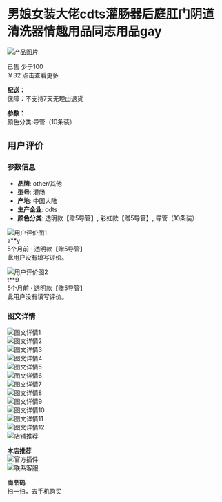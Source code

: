 # 男娘女装大佬cdts灌肠器后庭肛门阴道清洗器情趣用品同志用品gay

![产品图片](//gw.alicdn.com/imgextra/i2/O1CN013tIBin22GeFWjiaZb_!!6000000007093-2-tps-1297-1200.png)

已售 少于100  
￥32 点击查看更多

**配送：**  
保障：不支持7天无理由退货

**参数：**  
颜色分类:导管（10条装）

## 用户评价

### 参数信息

- **品牌**: other/其他
- **型号**: 灌肠
- **产地**: 中国大陆
- **生产企业**: cdts
- **颜色分类**: 透明款【赠5导管】, 彩虹款【赠5导管】, 导管（10条装）

![用户评价图1](http://img.alicdn.com/tps/TB1l6dkOXXXXXXEXVXXXXXXXXXX-210-210.png_70x70.jpg)  
a**y  
5个月前 · 透明款【赠5导管】  
此用户没有填写评价。

![用户评价图2](http://img.alicdn.com/tps/TB1l6dkOXXXXXXEXVXXXXXXXXXX-210-210.png_70x70.jpg)  
t**9  
5个月前 · 透明款【赠5导管】  
此用户没有填写评价。

### 图文详情

![图文详情1](https://img.alicdn.com/imgextra/i2/2217604551465/O1CN01GMjdqi1Mh1CbrDtKW_!!2217604551465.jpg)  
![图文详情2](https://img.alicdn.com/imgextra/i3/2217604551465/O1CN01CwTeh21Mh1Ceil8Xd_!!2217604551465.jpg)  
![图文详情3](https://img.alicdn.com/imgextra/i3/2217604551465/O1CN011oxCqF1Mh1CboxaHd_!!2217604551465.jpg)  
![图文详情4](https://img.alicdn.com/imgextra/i2/2217604551465/O1CN01IPVvQ51Mh1CdKvqrI_!!2217604551465.jpg)  
![图文详情5](https://img.alicdn.com/imgextra/i3/2217604551465/O1CN01tiWea11Mh1CcXmYRJ_!!2217604551465.jpg)  
![图文详情6](https://img.alicdn.com/imgextra/i2/2217604551465/O1CN016wvAy31Mh1CeijWlB_!!2217604551465.jpg)  
![图文详情7](https://img.alicdn.com/imgextra/i1/2217604551465/O1CN01D6r0gc1Mh1CcDOKXR_!!2217604551465.jpg)  
![图文详情8](https://img.alicdn.com/imgextra/i1/2217604551465/O1CN01U8sHjU1Mh1CbowJFE_!!2217604551465.jpg)  
![图文详情9](https://img.alicdn.com/imgextra/i3/2217604551465/O1CN01rHJsX81Mh1CgCOSrp_!!2217604551465.jpg)  
![图文详情10](https://img.alicdn.com/imgextra/i3/2217604551465/O1CN01YWHj0p1Mh1CgCOOhC_!!2217604551465.jpg)  
![图文详情11](https://img.alicdn.com/imgextra/i4/2217604551465/O1CN01LPmXiO1Mh1CZ9ZSXu_!!2217604551465.jpg)  
![图文详情12](https://img.alicdn.com/imgextra/i3/2217604551465/O1CN01m00a5u1Mh1CaLLXA0_!!2217604551465.jpg)  
![店铺推荐](https://img.alicdn.com/imgextra/i3/O1CN01MsWlBa29wVnysxUvn_!!6000000008132-2-tps-750-880.png)

**本店推荐**  
![官方插件](//huodong.taobao.com/wow/z/tbhome/default/extension-download-guide?spm=a21bo.jianhua/a.20220530.1.6e742a89RInddJ&bc_fl_src=tbsite_YxOHU7Kn)  
![联系客服](//gw.alicdn.com/imgextra/i3/O1CN01CEAqor1T5Bm2U3Ccm_!!6000000002330-2-tps-48-44.png)

**商品码**  
扫一扫，去手机购买
<!-- tcd_original_link https://pcdetail.taobao.com/cbabbdc5609a2d9ae65f8a7fbbfc989c.html -->
